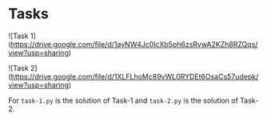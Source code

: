 # Tasks

![Task 1] (https://drive.google.com/file/d/1ayNW4Jc0IcXb5ph6zsRywA2KZh8RZQqs/view?usp=sharing)

![Task 2] (https://drive.google.com/file/d/1XLFLhoMc89vWL0RYDEt6OsaCs57udepk/view?usp=sharing)

For `task-1.py` is the solution of Task-1 and `task-2.py` is the solution of Task-2.